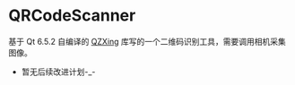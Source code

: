 # QRCodeScanner

基于 Qt 6.5.2 自编译的 [QZXing](https://github.com/ftylitak/qzxing) 库写的一个二维码识别工具，需要调用相机采集图像。

 - 暂无后续改进计划-_-

